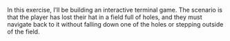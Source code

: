In this exercise, I’ll be building an interactive terminal game. The scenario is that the player has lost their hat in a field full of holes, and they must navigate back to it without falling down one of the holes or stepping outside of the field.
